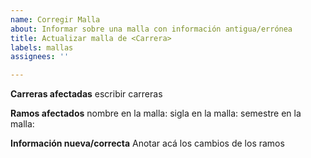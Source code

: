 ```yaml
---
name: Corregir Malla
about: Informar sobre una malla con información antigua/errónea
title: Actualizar malla de <Carrera>
labels: mallas
assignees: ''

---
```


**Carreras afectadas**
escribir carreras

**Ramos afectados**
nombre en la malla:
sigla en la malla:
semestre en la malla:

**Información nueva/correcta**
Anotar acá los cambios de los ramos
